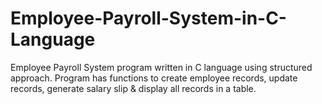 # Employee-Payroll-System-in-C-Language
Employee Payroll System program written in C language using structured approach. Program has functions to create employee records, update records, generate salary slip &amp; display all records in a table.
